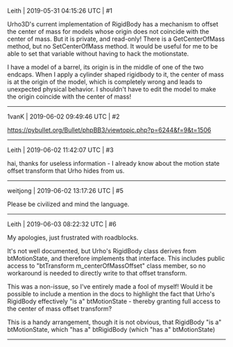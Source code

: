 Leith | 2019-05-31 04:15:26 UTC | #1


Urho3D's current implementation of RigidBody has a mechanism to offset the center of mass for models whose origin does not coincide with the center of mass. 
But it is private, and read-only!
There is a GetCenterOfMass method, but no SetCenterOfMass method.
It would be useful for me to be able to set that variable without having to hack the motionstate.

I have a model of a barrel, its origin is in the middle of one of the two endcaps.
When I apply a cylinder shaped rigidbody to it, the center of mass is at the origin of the model, which is completely wrong and leads to unexpected physical behavior. I shouldn't have to edit the model to make the origin coincide with the center of mass!

-------------------------

1vanK | 2019-06-02 09:49:46 UTC | #2

https://pybullet.org/Bullet/phpBB3/viewtopic.php?p=6244&f=9&t=1506

-------------------------

Leith | 2019-06-02 11:42:07 UTC | #3

hai, thanks for useless information - I already know about the motion state offset transform that Urho hides from us.

-------------------------

weitjong | 2019-06-02 13:17:26 UTC | #5

Please be civilized and mind the language.

-------------------------

Leith | 2019-06-03 08:22:32 UTC | #6

My apologies, just frustrated with roadblocks.

It's not well documented, but Urho's RigidBody class derives from btMotionState, and therefore implements that interface. This includes public access to "btTransform m_centerOfMassOffset" class member, so no workaround is needed to directly write to that offset transform.

This was a non-issue, so I've entirely made a fool of myself!
Would it be possible to include a mention in the docs to highlight the fact that Urho's RigidBody effectively "is a" btMotionState - thereby granting full access to the center of mass offset transform?

This is a handy arrangement, though it is not obvious, that RigidBody "is a" btMotionState, which "has a" btRigidBody (which "has a" btMotionState)

-------------------------

